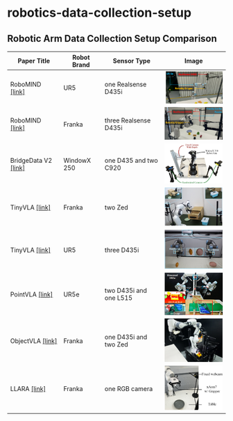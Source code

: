 # robotics-data-collection-setup

## Robotic Arm Data Collection Setup Comparison

| Paper Title | Robot Brand| Sensor Type | Image |
|-------------|-------------|-------------|-------|
| RoboMIND [[link]](https://x-humanoid-robomind.github.io/)     | UR5    | one Realsense D435i | <img src="images/Robotmind_UR.png" width="200"> |
| RoboMIND [[link]](https://x-humanoid-robomind.github.io/)     | Franka | three Realsense D435i | <img src="images/Robotmind_Franka.png" width="200"> |
| BridgeData V2 [[link]](https://rail-berkeley.github.io/bridgedata/)     | WindowX 250 | one D435 and two C920 | <img src="images/BridgeV2.png" width="200"> |
| TinyVLA [[link]](https://tiny-vla.github.io/)     | Franka    | two Zed | <img src="images/TinyVLA_Franka.png" width="200"> |
| TinyVLA [[link]](https://tiny-vla.github.io/)     | UR5    | three D435i | <img src="images/TinyVLA_UR.png" width="200"> |
| PointVLA [[link]](https://arxiv.org/pdf/2503.07511v1) | UR5e | two D435i and one L515| <img src="images/PointVLA.png" width="200"> |
| ObjectVLA [[link]](https://arxiv.org/pdf/2502.19250v2) | Franka | one D435i and two Zed| <img src="images/ObjectVLA.png" width="200"> |
| LLARA [[link]](https://arxiv.org/pdf/2406.20095v3) | Franka | one RGB camera| <img src="images/LLaRA.png" width="200"> |
